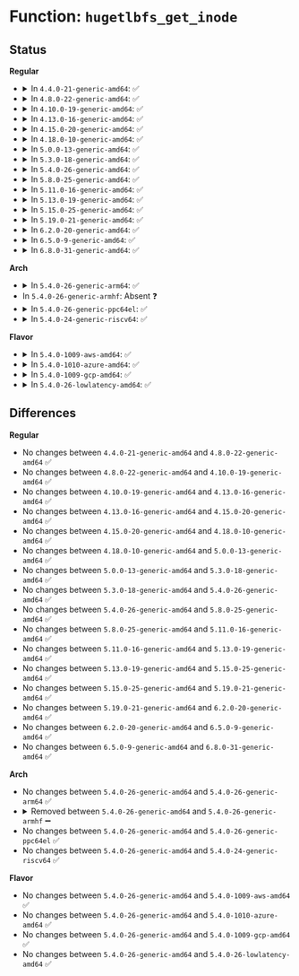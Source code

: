 # Function: <code>hugetlbfs_get_inode</code>

## Status
<b>Regular</b>
<ul>
<li>
<details>
<summary>In <code>4.4.0-21-generic-amd64</code>: ✅</summary>

```c
struct inode * hugetlbfs_get_inode(struct super_block * sb, struct inode * dir, umode_t mode, dev_t dev)
```

```json
{
  "name": "hugetlbfs_get_inode",
  "collision_type": "Unique Static",
  "inline_type": "No",
  "funcs": [
    {
      "addr": 18446744071581943424,
      "name": "hugetlbfs_get_inode",
      "external": false,
      "loc": "fs/hugetlbfs/inode.c:719",
      "file": "fs/hugetlbfs/inode.c",
      "inline": "seen, unknown",
      "caller_inline": [],
      "caller_func": [
        "fs/hugetlbfs/inode.c:hugetlbfs_mknod",
        "fs/hugetlbfs/inode.c:hugetlbfs_symlink",
        "fs/hugetlbfs/inode.c:hugetlb_file_setup"
      ]
    }
  ],
  "symbols": [
    {
      "addr": 18446744071581943424,
      "name": "hugetlbfs_get_inode",
      "section": ".text",
      "bind": "STB_LOCAL",
      "size": 384
    }
  ]
}
```
</details>
</li>
<li>
<details>
<summary>In <code>4.8.0-22-generic-amd64</code>: ✅</summary>

```c
struct inode * hugetlbfs_get_inode(struct super_block * sb, struct inode * dir, umode_t mode, dev_t dev)
```

```json
{
  "name": "hugetlbfs_get_inode",
  "collision_type": "Unique Static",
  "inline_type": "No",
  "funcs": [
    {
      "addr": 18446744071582152928,
      "name": "hugetlbfs_get_inode",
      "external": false,
      "loc": "fs/hugetlbfs/inode.c:725",
      "file": "fs/hugetlbfs/inode.c",
      "inline": "seen, unknown",
      "caller_inline": [],
      "caller_func": [
        "fs/hugetlbfs/inode.c:hugetlb_file_setup",
        "fs/hugetlbfs/inode.c:hugetlbfs_symlink",
        "fs/hugetlbfs/inode.c:hugetlbfs_mknod"
      ]
    }
  ],
  "symbols": [
    {
      "addr": 18446744071582152928,
      "name": "hugetlbfs_get_inode",
      "section": ".text",
      "bind": "STB_LOCAL",
      "size": 358
    }
  ]
}
```
</details>
</li>
<li>
<details>
<summary>In <code>4.10.0-19-generic-amd64</code>: ✅</summary>

```c
struct inode * hugetlbfs_get_inode(struct super_block * sb, struct inode * dir, umode_t mode, dev_t dev)
```

```json
{
  "name": "hugetlbfs_get_inode",
  "collision_type": "Unique Static",
  "inline_type": "No",
  "funcs": [
    {
      "addr": 18446744071582242352,
      "name": "hugetlbfs_get_inode",
      "external": false,
      "loc": "fs/hugetlbfs/inode.c:723",
      "file": "fs/hugetlbfs/inode.c",
      "inline": "seen, unknown",
      "caller_inline": [],
      "caller_func": [
        "fs/hugetlbfs/inode.c:hugetlb_file_setup",
        "fs/hugetlbfs/inode.c:hugetlbfs_symlink",
        "fs/hugetlbfs/inode.c:hugetlbfs_mknod"
      ]
    }
  ],
  "symbols": [
    {
      "addr": 18446744071582242352,
      "name": "hugetlbfs_get_inode",
      "section": ".text",
      "bind": "STB_LOCAL",
      "size": 350
    }
  ]
}
```
</details>
</li>
<li>
<details>
<summary>In <code>4.13.0-16-generic-amd64</code>: ✅</summary>

```c
struct inode * hugetlbfs_get_inode(struct super_block * sb, struct inode * dir, umode_t mode, dev_t dev)
```

```json
{
  "name": "hugetlbfs_get_inode",
  "collision_type": "Unique Static",
  "inline_type": "No",
  "funcs": [
    {
      "addr": 18446744071582325296,
      "name": "hugetlbfs_get_inode",
      "external": false,
      "loc": "fs/hugetlbfs/inode.c:729",
      "file": "fs/hugetlbfs/inode.c",
      "inline": "seen, unknown",
      "caller_inline": [],
      "caller_func": [
        "fs/hugetlbfs/inode.c:hugetlb_file_setup",
        "fs/hugetlbfs/inode.c:hugetlbfs_symlink",
        "fs/hugetlbfs/inode.c:hugetlbfs_mknod"
      ]
    }
  ],
  "symbols": [
    {
      "addr": 18446744071582325296,
      "name": "hugetlbfs_get_inode",
      "section": ".text",
      "bind": "STB_LOCAL",
      "size": 317
    }
  ]
}
```
</details>
</li>
<li>
<details>
<summary>In <code>4.15.0-20-generic-amd64</code>: ✅</summary>

```c
struct inode * hugetlbfs_get_inode(struct super_block * sb, struct inode * dir, umode_t mode, dev_t dev)
```

```json
{
  "name": "hugetlbfs_get_inode",
  "collision_type": "Unique Static",
  "inline_type": "No",
  "funcs": [
    {
      "addr": 18446744071582478032,
      "name": "hugetlbfs_get_inode",
      "external": false,
      "loc": "fs/hugetlbfs/inode.c:723",
      "file": "fs/hugetlbfs/inode.c",
      "inline": "seen, unknown",
      "caller_inline": [],
      "caller_func": [
        "fs/hugetlbfs/inode.c:hugetlb_file_setup",
        "fs/hugetlbfs/inode.c:hugetlbfs_symlink",
        "fs/hugetlbfs/inode.c:hugetlbfs_mknod"
      ]
    }
  ],
  "symbols": [
    {
      "addr": 18446744071582478032,
      "name": "hugetlbfs_get_inode",
      "section": ".text",
      "bind": "STB_LOCAL",
      "size": 318
    }
  ]
}
```
</details>
</li>
<li>
<details>
<summary>In <code>4.18.0-10-generic-amd64</code>: ✅</summary>

```c
struct inode * hugetlbfs_get_inode(struct super_block * sb, struct inode * dir, umode_t mode, dev_t dev)
```

```json
{
  "name": "hugetlbfs_get_inode",
  "collision_type": "Unique Static",
  "inline_type": "No",
  "funcs": [
    {
      "addr": 18446744071582668432,
      "name": "hugetlbfs_get_inode",
      "external": false,
      "loc": "fs/hugetlbfs/inode.c:741",
      "file": "fs/hugetlbfs/inode.c",
      "inline": "seen, unknown",
      "caller_inline": [],
      "caller_func": [
        "fs/hugetlbfs/inode.c:hugetlb_file_setup",
        "fs/hugetlbfs/inode.c:hugetlbfs_symlink",
        "fs/hugetlbfs/inode.c:hugetlbfs_mknod"
      ]
    }
  ],
  "symbols": [
    {
      "addr": 18446744071582668432,
      "name": "hugetlbfs_get_inode",
      "section": ".text",
      "bind": "STB_LOCAL",
      "size": 326
    }
  ]
}
```
</details>
</li>
<li>
<details>
<summary>In <code>5.0.0-13-generic-amd64</code>: ✅</summary>

```c
struct inode * hugetlbfs_get_inode(struct super_block * sb, struct inode * dir, umode_t mode, dev_t dev)
```

```json
{
  "name": "hugetlbfs_get_inode",
  "collision_type": "Unique Static",
  "inline_type": "No",
  "funcs": [
    {
      "addr": 18446744071582770432,
      "name": "hugetlbfs_get_inode",
      "external": false,
      "loc": "fs/hugetlbfs/inode.c:739",
      "file": "fs/hugetlbfs/inode.c",
      "inline": "seen, unknown",
      "caller_inline": [],
      "caller_func": [
        "fs/hugetlbfs/inode.c:hugetlb_file_setup",
        "fs/hugetlbfs/inode.c:hugetlb_file_setup",
        "fs/hugetlbfs/inode.c:hugetlbfs_symlink",
        "fs/hugetlbfs/inode.c:hugetlbfs_mknod"
      ]
    }
  ],
  "symbols": [
    {
      "addr": 18446744071582770432,
      "name": "hugetlbfs_get_inode",
      "section": ".text",
      "bind": "STB_LOCAL",
      "size": 326
    }
  ]
}
```
</details>
</li>
<li>
<details>
<summary>In <code>5.3.0-18-generic-amd64</code>: ✅</summary>

```c
struct inode * hugetlbfs_get_inode(struct super_block * sb, struct inode * dir, umode_t mode, dev_t dev)
```

```json
{
  "name": "hugetlbfs_get_inode",
  "collision_type": "Unique Static",
  "inline_type": "No",
  "funcs": [
    {
      "addr": 18446744071582944608,
      "name": "hugetlbfs_get_inode",
      "external": false,
      "loc": "fs/hugetlbfs/inode.c:757",
      "file": "fs/hugetlbfs/inode.c",
      "inline": "seen, unknown",
      "caller_inline": [],
      "caller_func": [
        "fs/hugetlbfs/inode.c:hugetlb_file_setup",
        "fs/hugetlbfs/inode.c:hugetlb_file_setup",
        "fs/hugetlbfs/inode.c:hugetlbfs_symlink",
        "fs/hugetlbfs/inode.c:hugetlbfs_mknod"
      ]
    }
  ],
  "symbols": [
    {
      "addr": 18446744071582944608,
      "name": "hugetlbfs_get_inode",
      "section": ".text",
      "bind": "STB_LOCAL",
      "size": 375
    }
  ]
}
```
</details>
</li>
<li>
<details>
<summary>In <code>5.4.0-26-generic-amd64</code>: ✅</summary>

```c
struct inode * hugetlbfs_get_inode(struct super_block * sb, struct inode * dir, umode_t mode, dev_t dev)
```

```json
{
  "name": "hugetlbfs_get_inode",
  "collision_type": "Unique Static",
  "inline_type": "No",
  "funcs": [
    {
      "addr": 18446744071583051264,
      "name": "hugetlbfs_get_inode",
      "external": false,
      "loc": "fs/hugetlbfs/inode.c:757",
      "file": "fs/hugetlbfs/inode.c",
      "inline": "seen, unknown",
      "caller_inline": [],
      "caller_func": [
        "fs/hugetlbfs/inode.c:hugetlb_file_setup",
        "fs/hugetlbfs/inode.c:hugetlb_file_setup",
        "fs/hugetlbfs/inode.c:hugetlbfs_symlink",
        "fs/hugetlbfs/inode.c:hugetlbfs_mknod"
      ]
    }
  ],
  "symbols": [
    {
      "addr": 18446744071583051264,
      "name": "hugetlbfs_get_inode",
      "section": ".text",
      "bind": "STB_LOCAL",
      "size": 375
    }
  ]
}
```
</details>
</li>
<li>
<details>
<summary>In <code>5.8.0-25-generic-amd64</code>: ✅</summary>

```c
struct inode * hugetlbfs_get_inode(struct super_block * sb, struct inode * dir, umode_t mode, dev_t dev)
```

```json
{
  "name": "hugetlbfs_get_inode",
  "collision_type": "Unique Static",
  "inline_type": "No",
  "funcs": [
    {
      "addr": 18446744071583369328,
      "name": "hugetlbfs_get_inode",
      "external": false,
      "loc": "fs/hugetlbfs/inode.c:817",
      "file": "fs/hugetlbfs/inode.c",
      "inline": "seen, unknown",
      "caller_inline": [],
      "caller_func": [
        "fs/hugetlbfs/inode.c:hugetlb_file_setup",
        "fs/hugetlbfs/inode.c:hugetlb_file_setup",
        "fs/hugetlbfs/inode.c:hugetlbfs_symlink",
        "fs/hugetlbfs/inode.c:hugetlbfs_tmpfile",
        "fs/hugetlbfs/inode.c:hugetlbfs_create"
      ]
    }
  ],
  "symbols": [
    {
      "addr": 18446744071583369328,
      "name": "hugetlbfs_get_inode",
      "section": ".text",
      "bind": "STB_LOCAL",
      "size": 401
    }
  ]
}
```
</details>
</li>
<li>
<details>
<summary>In <code>5.11.0-16-generic-amd64</code>: ✅</summary>

```c
struct inode * hugetlbfs_get_inode(struct super_block * sb, struct inode * dir, umode_t mode, dev_t dev)
```

```json
{
  "name": "hugetlbfs_get_inode",
  "collision_type": "Unique Static",
  "inline_type": "No",
  "funcs": [
    {
      "addr": 18446744071583485312,
      "name": "hugetlbfs_get_inode",
      "external": false,
      "loc": "fs/hugetlbfs/inode.c:818",
      "file": "fs/hugetlbfs/inode.c",
      "inline": "seen, unknown",
      "caller_inline": [],
      "caller_func": [
        "fs/hugetlbfs/inode.c:hugetlb_file_setup",
        "fs/hugetlbfs/inode.c:hugetlb_file_setup",
        "fs/hugetlbfs/inode.c:hugetlbfs_symlink",
        "fs/hugetlbfs/inode.c:hugetlbfs_tmpfile",
        "fs/hugetlbfs/inode.c:hugetlbfs_create"
      ]
    }
  ],
  "symbols": [
    {
      "addr": 18446744071583485312,
      "name": "hugetlbfs_get_inode",
      "section": ".text",
      "bind": "STB_LOCAL",
      "size": 401
    }
  ]
}
```
</details>
</li>
<li>
<details>
<summary>In <code>5.13.0-19-generic-amd64</code>: ✅</summary>

```c
struct inode * hugetlbfs_get_inode(struct super_block * sb, struct inode * dir, umode_t mode, dev_t dev)
```

```json
{
  "name": "hugetlbfs_get_inode",
  "collision_type": "Unique Static",
  "inline_type": "No",
  "funcs": [
    {
      "addr": 18446744071583507568,
      "name": "hugetlbfs_get_inode",
      "external": false,
      "loc": "fs/hugetlbfs/inode.c:823",
      "file": "fs/hugetlbfs/inode.c",
      "inline": "seen, unknown",
      "caller_inline": [],
      "caller_func": [
        "fs/hugetlbfs/inode.c:hugetlb_file_setup",
        "fs/hugetlbfs/inode.c:hugetlb_file_setup",
        "fs/hugetlbfs/inode.c:hugetlbfs_symlink",
        "fs/hugetlbfs/inode.c:hugetlbfs_tmpfile",
        "fs/hugetlbfs/inode.c:hugetlbfs_create"
      ]
    }
  ],
  "symbols": [
    {
      "addr": 18446744071583507568,
      "name": "hugetlbfs_get_inode",
      "section": ".text",
      "bind": "STB_LOCAL",
      "size": 408
    }
  ]
}
```
</details>
</li>
<li>
<details>
<summary>In <code>5.15.0-25-generic-amd64</code>: ✅</summary>

```c
struct inode * hugetlbfs_get_inode(struct super_block * sb, struct inode * dir, umode_t mode, dev_t dev)
```

```json
{
  "name": "hugetlbfs_get_inode",
  "collision_type": "Unique Static",
  "inline_type": "No",
  "funcs": [
    {
      "addr": 18446744071583861904,
      "name": "hugetlbfs_get_inode",
      "external": false,
      "loc": "fs/hugetlbfs/inode.c:824",
      "file": "fs/hugetlbfs/inode.c",
      "inline": "seen, unknown",
      "caller_inline": [],
      "caller_func": [
        "fs/hugetlbfs/inode.c:hugetlb_file_setup",
        "fs/hugetlbfs/inode.c:hugetlb_file_setup",
        "fs/hugetlbfs/inode.c:hugetlbfs_symlink",
        "fs/hugetlbfs/inode.c:hugetlbfs_tmpfile",
        "fs/hugetlbfs/inode.c:hugetlbfs_create"
      ]
    }
  ],
  "symbols": [
    {
      "addr": 18446744071583861904,
      "name": "hugetlbfs_get_inode",
      "section": ".text",
      "bind": "STB_LOCAL",
      "size": 411
    }
  ]
}
```
</details>
</li>
<li>
<details>
<summary>In <code>5.19.0-21-generic-amd64</code>: ✅</summary>

```c
struct inode * hugetlbfs_get_inode(struct super_block * sb, struct inode * dir, umode_t mode, dev_t dev)
```

```json
{
  "name": "hugetlbfs_get_inode",
  "collision_type": "Unique Static",
  "inline_type": "No",
  "funcs": [
    {
      "addr": 18446744071584433136,
      "name": "hugetlbfs_get_inode",
      "external": false,
      "loc": "fs/hugetlbfs/inode.c:875",
      "file": "fs/hugetlbfs/inode.c",
      "inline": "seen, unknown",
      "caller_inline": [],
      "caller_func": [
        "fs/hugetlbfs/inode.c:hugetlb_file_setup",
        "fs/hugetlbfs/inode.c:hugetlb_file_setup",
        "fs/hugetlbfs/inode.c:hugetlbfs_symlink",
        "fs/hugetlbfs/inode.c:hugetlbfs_tmpfile",
        "fs/hugetlbfs/inode.c:hugetlbfs_create"
      ]
    }
  ],
  "symbols": [
    {
      "addr": 18446744071584433136,
      "name": "hugetlbfs_get_inode",
      "section": ".text",
      "bind": "STB_LOCAL",
      "size": 414
    }
  ]
}
```
</details>
</li>
<li>
<details>
<summary>In <code>6.2.0-20-generic-amd64</code>: ✅</summary>

```c
struct inode * hugetlbfs_get_inode(struct super_block * sb, struct inode * dir, umode_t mode, dev_t dev)
```

```json
{
  "name": "hugetlbfs_get_inode",
  "collision_type": "Unique Static",
  "inline_type": "No",
  "funcs": [
    {
      "addr": 18446744071585095008,
      "name": "hugetlbfs_get_inode",
      "external": false,
      "loc": "fs/hugetlbfs/inode.c:961",
      "file": "fs/hugetlbfs/inode.c",
      "inline": "seen, unknown",
      "caller_inline": [],
      "caller_func": [
        "fs/hugetlbfs/inode.c:hugetlb_file_setup",
        "fs/hugetlbfs/inode.c:hugetlb_file_setup",
        "fs/hugetlbfs/inode.c:hugetlbfs_symlink",
        "fs/hugetlbfs/inode.c:hugetlbfs_tmpfile",
        "fs/hugetlbfs/inode.c:hugetlbfs_mknod"
      ]
    }
  ],
  "symbols": [
    {
      "addr": 18446744071585095008,
      "name": "hugetlbfs_get_inode",
      "section": ".text",
      "bind": "STB_LOCAL",
      "size": 414
    }
  ]
}
```
</details>
</li>
<li>
<details>
<summary>In <code>6.5.0-9-generic-amd64</code>: ✅</summary>

```c
struct inode * hugetlbfs_get_inode(struct super_block * sb, struct inode * dir, umode_t mode, dev_t dev)
```

```json
{
  "name": "hugetlbfs_get_inode",
  "collision_type": "Unique Static",
  "inline_type": "No",
  "funcs": [
    {
      "addr": 18446744071585324112,
      "name": "hugetlbfs_get_inode",
      "external": false,
      "loc": "fs/hugetlbfs/inode.c:956",
      "file": "fs/hugetlbfs/inode.c",
      "inline": "seen, unknown",
      "caller_inline": [],
      "caller_func": [
        "fs/hugetlbfs/inode.c:hugetlb_file_setup",
        "fs/hugetlbfs/inode.c:hugetlb_file_setup",
        "fs/hugetlbfs/inode.c:hugetlbfs_symlink",
        "fs/hugetlbfs/inode.c:hugetlbfs_tmpfile",
        "fs/hugetlbfs/inode.c:hugetlbfs_mknod"
      ]
    }
  ],
  "symbols": [
    {
      "addr": 18446744071585324112,
      "name": "hugetlbfs_get_inode",
      "section": ".text",
      "bind": "STB_LOCAL",
      "size": 550
    }
  ]
}
```
</details>
</li>
<li>
<details>
<summary>In <code>6.8.0-31-generic-amd64</code>: ✅</summary>

```c
struct inode * hugetlbfs_get_inode(struct super_block * sb, struct inode * dir, umode_t mode, dev_t dev)
```

```json
{
  "name": "hugetlbfs_get_inode",
  "collision_type": "Unique Static",
  "inline_type": "No",
  "funcs": [
    {
      "addr": 18446744071585558880,
      "name": "hugetlbfs_get_inode",
      "external": false,
      "loc": "fs/hugetlbfs/inode.c:987",
      "file": "fs/hugetlbfs/inode.c",
      "inline": "seen, unknown",
      "caller_inline": [],
      "caller_func": [
        "fs/hugetlbfs/inode.c:hugetlb_file_setup",
        "fs/hugetlbfs/inode.c:hugetlb_file_setup",
        "fs/hugetlbfs/inode.c:hugetlbfs_symlink",
        "fs/hugetlbfs/inode.c:hugetlbfs_tmpfile",
        "fs/hugetlbfs/inode.c:hugetlbfs_mknod"
      ]
    }
  ],
  "symbols": [
    {
      "addr": 18446744071585558880,
      "name": "hugetlbfs_get_inode",
      "section": ".text",
      "bind": "STB_LOCAL",
      "size": 493
    }
  ]
}
```
</details>
</li>
</ul>
<b>Arch</b>
<ul>
<li>
<details>
<summary>In <code>5.4.0-26-generic-arm64</code>: ✅</summary>

```c
struct inode * hugetlbfs_get_inode(struct super_block * sb, struct inode * dir, umode_t mode, dev_t dev)
```

```json
{
  "name": "hugetlbfs_get_inode",
  "collision_type": "Unique Static",
  "inline_type": "No",
  "funcs": [
    {
      "addr": 18446603336494746072,
      "name": "hugetlbfs_get_inode",
      "external": false,
      "loc": "fs/hugetlbfs/inode.c:757",
      "file": "fs/hugetlbfs/inode.c",
      "inline": "seen, unknown",
      "caller_inline": [],
      "caller_func": [
        "fs/hugetlbfs/inode.c:hugetlb_file_setup",
        "fs/hugetlbfs/inode.c:hugetlb_file_setup",
        "fs/hugetlbfs/inode.c:hugetlbfs_symlink",
        "fs/hugetlbfs/inode.c:hugetlbfs_mknod"
      ]
    }
  ],
  "symbols": [
    {
      "addr": 18446603336494746072,
      "name": "hugetlbfs_get_inode",
      "section": ".text",
      "bind": "STB_LOCAL",
      "size": 448
    }
  ]
}
```
</details>
</li>
<li>
In <code>5.4.0-26-generic-armhf</code>: Absent ❓
</li>
<li>
<details>
<summary>In <code>5.4.0-26-generic-ppc64el</code>: ✅</summary>

```c
struct inode * hugetlbfs_get_inode(struct super_block * sb, struct inode * dir, umode_t mode, dev_t dev)
```

```json
{
  "name": "hugetlbfs_get_inode",
  "collision_type": "Unique Static",
  "inline_type": "No",
  "funcs": [
    {
      "addr": 13835058055288575200,
      "name": "hugetlbfs_get_inode",
      "external": false,
      "loc": "fs/hugetlbfs/inode.c:757",
      "file": "fs/hugetlbfs/inode.c",
      "inline": "seen, unknown",
      "caller_inline": [],
      "caller_func": [
        "fs/hugetlbfs/inode.c:hugetlb_file_setup",
        "fs/hugetlbfs/inode.c:hugetlb_file_setup",
        "fs/hugetlbfs/inode.c:hugetlbfs_symlink",
        "fs/hugetlbfs/inode.c:hugetlbfs_mknod"
      ]
    }
  ],
  "symbols": [
    {
      "addr": 13835058055288575200,
      "name": "hugetlbfs_get_inode",
      "section": ".text",
      "bind": "STB_LOCAL",
      "size": 692
    }
  ]
}
```
</details>
</li>
<li>
<details>
<summary>In <code>5.4.0-24-generic-riscv64</code>: ✅</summary>

```c
struct inode * hugetlbfs_get_inode(struct super_block * sb, struct inode * dir, umode_t mode, dev_t dev)
```

```json
{
  "name": "hugetlbfs_get_inode",
  "collision_type": "Unique Static",
  "inline_type": "No",
  "funcs": [
    {
      "addr": 18446743936274091072,
      "name": "hugetlbfs_get_inode",
      "external": false,
      "loc": "fs/hugetlbfs/inode.c:757",
      "file": "fs/hugetlbfs/inode.c",
      "inline": "seen, unknown",
      "caller_inline": [],
      "caller_func": [
        "fs/hugetlbfs/inode.c:hugetlb_file_setup",
        "fs/hugetlbfs/inode.c:hugetlb_file_setup",
        "fs/hugetlbfs/inode.c:hugetlbfs_symlink",
        "fs/hugetlbfs/inode.c:hugetlbfs_mknod"
      ]
    }
  ],
  "symbols": [
    {
      "addr": 18446743936274091072,
      "name": "hugetlbfs_get_inode",
      "section": ".text",
      "bind": "STB_LOCAL",
      "size": 334
    }
  ]
}
```
</details>
</li>
</ul>
<b>Flavor</b>
<ul>
<li>
<details>
<summary>In <code>5.4.0-1009-aws-amd64</code>: ✅</summary>

```c
struct inode * hugetlbfs_get_inode(struct super_block * sb, struct inode * dir, umode_t mode, dev_t dev)
```

```json
{
  "name": "hugetlbfs_get_inode",
  "collision_type": "Unique Static",
  "inline_type": "No",
  "funcs": [
    {
      "addr": 18446744071583020000,
      "name": "hugetlbfs_get_inode",
      "external": false,
      "loc": "fs/hugetlbfs/inode.c:757",
      "file": "fs/hugetlbfs/inode.c",
      "inline": "seen, unknown",
      "caller_inline": [],
      "caller_func": [
        "fs/hugetlbfs/inode.c:hugetlb_file_setup",
        "fs/hugetlbfs/inode.c:hugetlb_file_setup",
        "fs/hugetlbfs/inode.c:hugetlbfs_symlink",
        "fs/hugetlbfs/inode.c:hugetlbfs_mknod"
      ]
    }
  ],
  "symbols": [
    {
      "addr": 18446744071583020000,
      "name": "hugetlbfs_get_inode",
      "section": ".text",
      "bind": "STB_LOCAL",
      "size": 375
    }
  ]
}
```
</details>
</li>
<li>
<details>
<summary>In <code>5.4.0-1010-azure-amd64</code>: ✅</summary>

```c
struct inode * hugetlbfs_get_inode(struct super_block * sb, struct inode * dir, umode_t mode, dev_t dev)
```

```json
{
  "name": "hugetlbfs_get_inode",
  "collision_type": "Unique Static",
  "inline_type": "No",
  "funcs": [
    {
      "addr": 18446744071582957152,
      "name": "hugetlbfs_get_inode",
      "external": false,
      "loc": "fs/hugetlbfs/inode.c:757",
      "file": "fs/hugetlbfs/inode.c",
      "inline": "seen, unknown",
      "caller_inline": [],
      "caller_func": [
        "fs/hugetlbfs/inode.c:hugetlb_file_setup",
        "fs/hugetlbfs/inode.c:hugetlb_file_setup",
        "fs/hugetlbfs/inode.c:hugetlbfs_symlink",
        "fs/hugetlbfs/inode.c:hugetlbfs_mknod"
      ]
    }
  ],
  "symbols": [
    {
      "addr": 18446744071582957152,
      "name": "hugetlbfs_get_inode",
      "section": ".text",
      "bind": "STB_LOCAL",
      "size": 375
    }
  ]
}
```
</details>
</li>
<li>
<details>
<summary>In <code>5.4.0-1009-gcp-amd64</code>: ✅</summary>

```c
struct inode * hugetlbfs_get_inode(struct super_block * sb, struct inode * dir, umode_t mode, dev_t dev)
```

```json
{
  "name": "hugetlbfs_get_inode",
  "collision_type": "Unique Static",
  "inline_type": "No",
  "funcs": [
    {
      "addr": 18446744071583008608,
      "name": "hugetlbfs_get_inode",
      "external": false,
      "loc": "fs/hugetlbfs/inode.c:757",
      "file": "fs/hugetlbfs/inode.c",
      "inline": "seen, unknown",
      "caller_inline": [],
      "caller_func": [
        "fs/hugetlbfs/inode.c:hugetlb_file_setup",
        "fs/hugetlbfs/inode.c:hugetlb_file_setup",
        "fs/hugetlbfs/inode.c:hugetlbfs_symlink",
        "fs/hugetlbfs/inode.c:hugetlbfs_mknod"
      ]
    }
  ],
  "symbols": [
    {
      "addr": 18446744071583008608,
      "name": "hugetlbfs_get_inode",
      "section": ".text",
      "bind": "STB_LOCAL",
      "size": 375
    }
  ]
}
```
</details>
</li>
<li>
<details>
<summary>In <code>5.4.0-26-lowlatency-amd64</code>: ✅</summary>

```c
struct inode * hugetlbfs_get_inode(struct super_block * sb, struct inode * dir, umode_t mode, dev_t dev)
```

```json
{
  "name": "hugetlbfs_get_inode",
  "collision_type": "Unique Static",
  "inline_type": "No",
  "funcs": [
    {
      "addr": 18446744071583098208,
      "name": "hugetlbfs_get_inode",
      "external": false,
      "loc": "fs/hugetlbfs/inode.c:757",
      "file": "fs/hugetlbfs/inode.c",
      "inline": "seen, unknown",
      "caller_inline": [],
      "caller_func": [
        "fs/hugetlbfs/inode.c:hugetlb_file_setup",
        "fs/hugetlbfs/inode.c:hugetlb_file_setup",
        "fs/hugetlbfs/inode.c:hugetlbfs_symlink",
        "fs/hugetlbfs/inode.c:hugetlbfs_mknod"
      ]
    }
  ],
  "symbols": [
    {
      "addr": 18446744071583098208,
      "name": "hugetlbfs_get_inode",
      "section": ".text",
      "bind": "STB_LOCAL",
      "size": 375
    }
  ]
}
```
</details>
</li>
</ul>

## Differences
<b>Regular</b>
<ul>
<li>
No changes between <code>4.4.0-21-generic-amd64</code> and <code>4.8.0-22-generic-amd64</code> ✅
</li>
<li>
No changes between <code>4.8.0-22-generic-amd64</code> and <code>4.10.0-19-generic-amd64</code> ✅
</li>
<li>
No changes between <code>4.10.0-19-generic-amd64</code> and <code>4.13.0-16-generic-amd64</code> ✅
</li>
<li>
No changes between <code>4.13.0-16-generic-amd64</code> and <code>4.15.0-20-generic-amd64</code> ✅
</li>
<li>
No changes between <code>4.15.0-20-generic-amd64</code> and <code>4.18.0-10-generic-amd64</code> ✅
</li>
<li>
No changes between <code>4.18.0-10-generic-amd64</code> and <code>5.0.0-13-generic-amd64</code> ✅
</li>
<li>
No changes between <code>5.0.0-13-generic-amd64</code> and <code>5.3.0-18-generic-amd64</code> ✅
</li>
<li>
No changes between <code>5.3.0-18-generic-amd64</code> and <code>5.4.0-26-generic-amd64</code> ✅
</li>
<li>
No changes between <code>5.4.0-26-generic-amd64</code> and <code>5.8.0-25-generic-amd64</code> ✅
</li>
<li>
No changes between <code>5.8.0-25-generic-amd64</code> and <code>5.11.0-16-generic-amd64</code> ✅
</li>
<li>
No changes between <code>5.11.0-16-generic-amd64</code> and <code>5.13.0-19-generic-amd64</code> ✅
</li>
<li>
No changes between <code>5.13.0-19-generic-amd64</code> and <code>5.15.0-25-generic-amd64</code> ✅
</li>
<li>
No changes between <code>5.15.0-25-generic-amd64</code> and <code>5.19.0-21-generic-amd64</code> ✅
</li>
<li>
No changes between <code>5.19.0-21-generic-amd64</code> and <code>6.2.0-20-generic-amd64</code> ✅
</li>
<li>
No changes between <code>6.2.0-20-generic-amd64</code> and <code>6.5.0-9-generic-amd64</code> ✅
</li>
<li>
No changes between <code>6.5.0-9-generic-amd64</code> and <code>6.8.0-31-generic-amd64</code> ✅
</li>
</ul>
<b>Arch</b>
<ul>
<li>
No changes between <code>5.4.0-26-generic-amd64</code> and <code>5.4.0-26-generic-arm64</code> ✅
</li>
<li>
<details>
<summary>Removed between <code>5.4.0-26-generic-amd64</code> and <code>5.4.0-26-generic-armhf</code> ➖</summary>

```c
struct inode * hugetlbfs_get_inode(struct super_block * sb, struct inode * dir, umode_t mode, dev_t dev)
```
</details>
</li>
<li>
No changes between <code>5.4.0-26-generic-amd64</code> and <code>5.4.0-26-generic-ppc64el</code> ✅
</li>
<li>
No changes between <code>5.4.0-26-generic-amd64</code> and <code>5.4.0-24-generic-riscv64</code> ✅
</li>
</ul>
<b>Flavor</b>
<ul>
<li>
No changes between <code>5.4.0-26-generic-amd64</code> and <code>5.4.0-1009-aws-amd64</code> ✅
</li>
<li>
No changes between <code>5.4.0-26-generic-amd64</code> and <code>5.4.0-1010-azure-amd64</code> ✅
</li>
<li>
No changes between <code>5.4.0-26-generic-amd64</code> and <code>5.4.0-1009-gcp-amd64</code> ✅
</li>
<li>
No changes between <code>5.4.0-26-generic-amd64</code> and <code>5.4.0-26-lowlatency-amd64</code> ✅
</li>
</ul>
